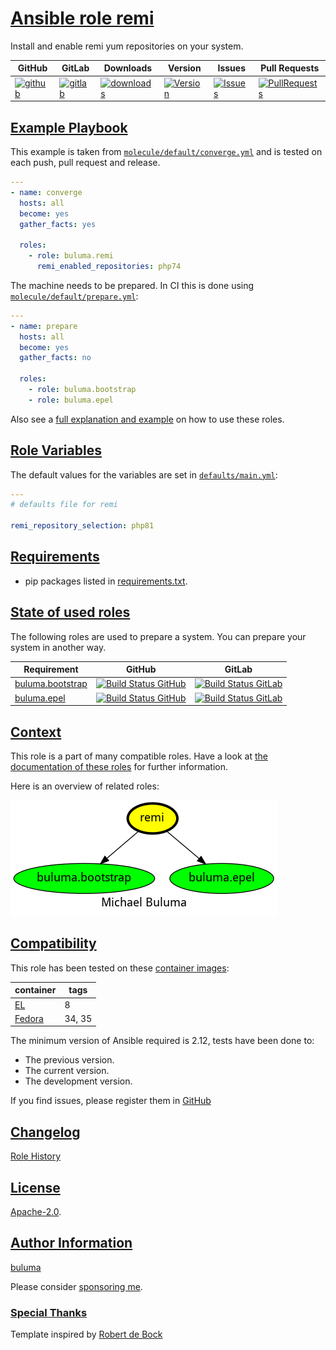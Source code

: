 # [Ansible role remi](#remi)

Install and enable remi yum repositories on your system.

|GitHub|GitLab|Downloads|Version|Issues|Pull Requests|
|------|------|-------|-------|------|-------------|
|[![github](https://github.com/buluma/ansible-role-remi/actions/workflows/molecule.yml/badge.svg)](https://github.com/buluma/ansible-role-remi/actions/workflows/molecule.yml)|[![gitlab](https://gitlab.com/shadowwalker/ansible-role-remi/badges/master/pipeline.svg)](https://gitlab.com/shadowwalker/ansible-role-remi)|[![downloads](https://img.shields.io/ansible/role/d/4818)](https://galaxy.ansible.com/buluma/remi)|[![Version](https://img.shields.io/github/release/buluma/ansible-role-remi.svg)](https://github.com/buluma/ansible-role-remi/releases/)|[![Issues](https://img.shields.io/github/issues/buluma/ansible-role-remi.svg)](https://github.com/buluma/ansible-role-remi/issues/)|[![PullRequests](https://img.shields.io/github/issues-pr-closed-raw/buluma/ansible-role-remi.svg)](https://github.com/buluma/ansible-role-remi/pulls/)|

## [Example Playbook](#example-playbook)

This example is taken from [`molecule/default/converge.yml`](https://github.com/buluma/ansible-role-remi/blob/master/molecule/default/converge.yml) and is tested on each push, pull request and release.

```yaml
---
- name: converge
  hosts: all
  become: yes
  gather_facts: yes

  roles:
    - role: buluma.remi
      remi_enabled_repositories: php74
```

The machine needs to be prepared. In CI this is done using [`molecule/default/prepare.yml`](https://github.com/buluma/ansible-role-remi/blob/master/molecule/default/prepare.yml):

```yaml
---
- name: prepare
  hosts: all
  become: yes
  gather_facts: no

  roles:
    - role: buluma.bootstrap
    - role: buluma.epel
```

Also see a [full explanation and example](https://buluma.github.io/how-to-use-these-roles.html) on how to use these roles.

## [Role Variables](#role-variables)

The default values for the variables are set in [`defaults/main.yml`](https://github.com/buluma/ansible-role-remi/blob/master/defaults/main.yml):

```yaml
---
# defaults file for remi

remi_repository_selection: php81
```

## [Requirements](#requirements)

- pip packages listed in [requirements.txt](https://github.com/buluma/ansible-role-remi/blob/master/requirements.txt).

## [State of used roles](#state-of-used-roles)

The following roles are used to prepare a system. You can prepare your system in another way.

| Requirement | GitHub | GitLab |
|-------------|--------|--------|
|[buluma.bootstrap](https://galaxy.ansible.com/buluma/bootstrap)|[![Build Status GitHub](https://github.com/buluma/ansible-role-bootstrap/workflows/Ansible%20Molecule/badge.svg)](https://github.com/buluma/ansible-role-bootstrap/actions)|[![Build Status GitLab](https://gitlab.com/shadowwalker/ansible-role-bootstrap/badges/master/pipeline.svg)](https://gitlab.com/shadowwalker/ansible-role-bootstrap)|
|[buluma.epel](https://galaxy.ansible.com/buluma/epel)|[![Build Status GitHub](https://github.com/buluma/ansible-role-epel/workflows/Ansible%20Molecule/badge.svg)](https://github.com/buluma/ansible-role-epel/actions)|[![Build Status GitLab](https://gitlab.com/shadowwalker/ansible-role-epel/badges/master/pipeline.svg)](https://gitlab.com/shadowwalker/ansible-role-epel)|

## [Context](#context)

This role is a part of many compatible roles. Have a look at [the documentation of these roles](https://buluma.github.io/) for further information.

Here is an overview of related roles:

![dependencies](https://raw.githubusercontent.com/buluma/ansible-role-remi/png/requirements.png "Dependencies")

## [Compatibility](#compatibility)

This role has been tested on these [container images](https://hub.docker.com/u/buluma):

|container|tags|
|---------|----|
|[EL](https://hub.docker.com/repository/docker/buluma/enterpriselinux/general)|8|
|[Fedora](https://hub.docker.com/repository/docker/buluma/fedora/general)|34, 35|

The minimum version of Ansible required is 2.12, tests have been done to:

- The previous version.
- The current version.
- The development version.

If you find issues, please register them in [GitHub](https://github.com/buluma/ansible-role-remi/issues)

## [Changelog](#changelog)

[Role History](https://github.com/buluma/ansible-role-remi/blob/master/CHANGELOG.md)

## [License](#license)

[Apache-2.0](https://github.com/buluma/ansible-role-remi/blob/master/LICENSE).

## [Author Information](#author-information)

[buluma](https://buluma.github.io/)

Please consider [sponsoring me](https://github.com/sponsors/buluma).

### [Special Thanks](#special-thanks)

Template inspired by [Robert de Bock](https://github.com/robertdebock)
